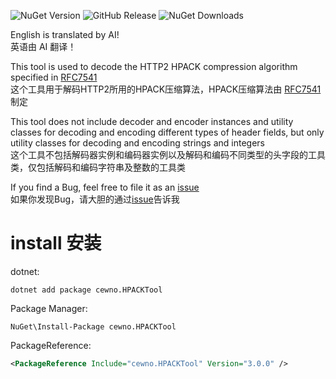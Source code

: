 ![NuGet Version](https://img.shields.io/nuget/vpre/cewno.HPACKTool?style=flat)
![GitHub Release](https://img.shields.io/github/v/release/cewno/HPACKTool)
![NuGet Downloads](https://img.shields.io/nuget/dt/cewno.HPACKTool?label=nuget%20downloads)

English is translated by AI!  
英语由 AI 翻译！

This tool is used to decode the HTTP2 HPACK compression algorithm specified
in [RFC7541](https://www.rfc-editor.org/rfc/rfc7541)  
这个工具用于解码HTTP2所用的HPACK压缩算法，HPACK压缩算法由 [RFC7541](https://www.rfc-editor.org/rfc/rfc7541) 制定

This tool does not include decoder and encoder instances and utility classes for decoding and encoding different types
of header fields, but only utility classes for decoding and encoding strings and integers  
这个工具不包括解码器实例和编码器实例以及解码和编码不同类型的头字段的工具类，仅包括解码和编码字符串及整数的工具类

If you find a Bug, feel free to file it as an [issue](https://github.com/cewno/HPACKTool/issues)  
如果你发现Bug，请大胆的通过[issue](https://github.com/cewno/HPACKTool/issues)告诉我

# install 安装

dotnet:

```shell
dotnet add package cewno.HPACKTool
```

Package Manager:

```shell
NuGet\Install-Package cewno.HPACKTool
```

PackageReference:

```xml
<PackageReference Include="cewno.HPACKTool" Version="3.0.0" />
```

